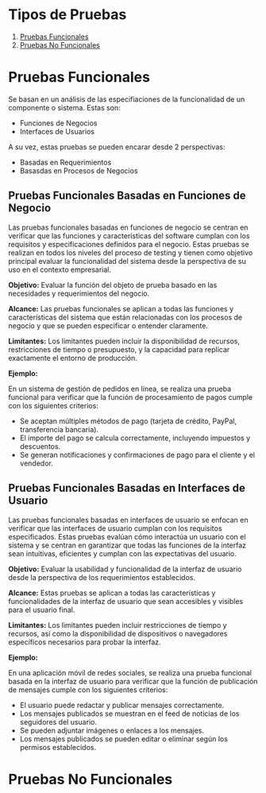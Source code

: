 <h1>Tipos de Pruebas</h1>
<ol>
<li><a href="#enlace-1">Pruebas Funcionales</a></li>
<li><a href="#enlace-2">Pruebas No Funcionales</a></li>
</ol>

<h1 id="enlace-1">Pruebas Funcionales</h1>

Se basan en un análisis de las especifiaciones de la funcionalidad de un componente o sistema. Estas son:
- Funciones de Negocios
- Interfaces de Usuarios

A su vez, estas pruebas se pueden encarar desde 2 perspectivas:
- Basadas en Requerimientos
- Basasdas en Procesos de Negocios

## Pruebas Funcionales Basadas en Funciones de Negocio

Las pruebas funcionales basadas en funciones de negocio se centran en verificar que las funciones y características del software cumplan con los requisitos y especificaciones definidos para el negocio. Estas pruebas se realizan en todos los niveles del proceso de testing y tienen como objetivo principal evaluar la funcionalidad del sistema desde la perspectiva de su uso en el contexto empresarial.

**Objetivo:** Evaluar la función del objeto de prueba basado en las necesidades y requerimientos del negocio.

**Alcance:** Las pruebas funcionales se aplican a todas las funciones y características del sistema que están relacionadas con los procesos de negocio y que se pueden especificar o entender claramente.

**Limitantes:** Los limitantes pueden incluir la disponibilidad de recursos, restricciones de tiempo o presupuesto, y la capacidad para replicar exactamente el entorno de producción.

**Ejemplo:**

En un sistema de gestión de pedidos en línea, se realiza una prueba funcional para verificar que la función de procesamiento de pagos cumple con los siguientes criterios:

- Se aceptan múltiples métodos de pago (tarjeta de crédito, PayPal, transferencia bancaria).
- El importe del pago se calcula correctamente, incluyendo impuestos y descuentos.
- Se generan notificaciones y confirmaciones de pago para el cliente y el vendedor.

## Pruebas Funcionales Basadas en Interfaces de Usuario

Las pruebas funcionales basadas en interfaces de usuario se enfocan en verificar que las interfaces de usuario cumplan con los requisitos especificados. Estas pruebas evalúan cómo interactúa un usuario con el sistema y se centran en garantizar que todas las funciones de la interfaz sean intuitivas, eficientes y cumplan con las expectativas del usuario.

**Objetivo:** Evaluar la usabilidad y funcionalidad de la interfaz de usuario desde la perspectiva de los requerimientos establecidos.

**Alcance:** Estas pruebas se aplican a todas las características y funcionalidades de la interfaz de usuario que sean accesibles y visibles para el usuario final.

**Limitantes:** Los limitantes pueden incluir restricciones de tiempo y recursos, así como la disponibilidad de dispositivos o navegadores específicos necesarios para probar la interfaz.

**Ejemplo:**

En una aplicación móvil de redes sociales, se realiza una prueba funcional basada en la interfaz de usuario para verificar que la función de publicación de mensajes cumple con los siguientes criterios:

- El usuario puede redactar y publicar mensajes correctamente.
- Los mensajes publicados se muestran en el feed de noticias de los seguidores del usuario.
- Se pueden adjuntar imágenes o enlaces a los mensajes.
- Los mensajes publicados se pueden editar o eliminar según los permisos establecidos.

<h1 id="enlace-2">Pruebas No Funcionales</h1>
